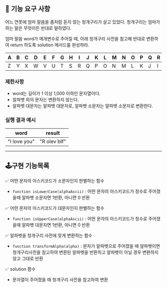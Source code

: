 ## 🚀 기능 요구 사항

어느 연못에 엄마 말씀을 좀처럼 듣지 않는 청개구리가 살고 있었다. 청개구리는 엄마가 하는 말은 무엇이든 반대로 말하였다.

엄마 말씀 word가 매개변수로 주어질 때, 아래 청개구리 사전을 참고해 반대로 변환하여 return 하도록 solution 메서드를 완성하라.

| A   | B   | C   | D   | E   | F   | G   | H   | I   | J   | K   | L   | M   | N   | O   | P   | Q   | R   | S   | T   | U   | V   | W   | X   | Y   | Z   |
| --- | --- | --- | --- | --- | --- | --- | --- | --- | --- | --- | --- | --- | --- | --- | --- | --- | --- | --- | --- | --- | --- | --- | --- | --- | --- |
| Z   | Y   | X   | W   | V   | U   | T   | S   | R   | Q   | P   | O   | N   | M   | L   | K   | J   | I   | H   | G   | F   | E   | D   | C   | B   | A   |

### 제한사항

- word는 길이가 1 이상 1,000 이하인 문자열이다.
- 알파벳 외의 문자는 변환하지 않는다.
- 알파벳 대문자는 알파벳 대문자로, 알파벳 소문자는 알파벳 소문자로 변환한다.

### 실행 결과 예시

| word         | result       |
| ------------ | ------------ |
| "I love you" | "R olev blf" |

---

## 🕹구현 기능목록

✅ 어떤 문자의 아스키코드가 소문자인지 판별하는 함수

- `function isLowerCase(alphaAscii)` : 어떤 문자의 아스키코드가 정수로 주어졌을때 알파벳 소문자면 1반환, 아니면 0 반환

✅ 어떤 문자의 아스키코드가 대문자인지 판별하는 함수

- `function isUpperCase(alphaAscii)` : 어떤 문자의 아스키코드가 정수로 주어졌을때 알파벳 대문자면 1반환, 아니면 0 반환

✅ 알파벳을 청개구리 사전에 맞게 변환하는 함수

- `function transformAlpha(alpha)` : 문자가 알파벳으로 주어졌을 때 알파벳이면 청개구리사전을 참고하여 변환된 알파벳을 반환하고 알파벳이 아닐 경우 변환하지 않고 그대로 반환

✅ solution 함수

- 문자열이 주어졌을 때 청개구리 사전을 참고하여 변환
